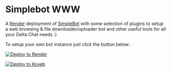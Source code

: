 Simplebot WWW
=============

A [Render](https://render.com) deployment of [SimpleBot](https://github.com/simplebot-org/simplebot) with some selection of plugins to setup a web browsing & file downloader/uploader bot and other useful tools for all your Delta Chat needs :)

To setup your own bot instance just click the button below:

[![Deploy to Render](https://render.com/images/deploy-to-render-button.svg)](https://render.com/deploy)

[![Deploy to Koyeb](https://www.koyeb.com/static/images/deploy/button.svg)](https://app.koyeb.com/deploy?env[ADDR]&env[PASSWORD]&env[ADMIN]&env[DELAY]&type=git&repository=github.com/simplebot-org/simplebot_www_render&branch=main&name=simplebot-www&run_command=bash%20.%2Fkoyeb.sh&build_command=pip%20install%20-r%20requirements.txt)
